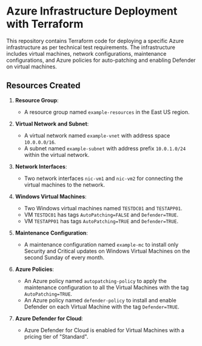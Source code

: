# Azure Infrastructure Deployment with Terraform

This repository contains Terraform code for deploying a specific Azure infrastructure as per technical test requirements. The infrastructure includes virtual machines, network configurations, maintenance configurations, and Azure policies for auto-patching and enabling Defender on virtual machines.

## Resources Created

1. **Resource Group**:
   - A resource group named `example-resources` in the East US region.

2. **Virtual Network and Subnet**:
   - A virtual network named `example-vnet` with address space `10.0.0.0/16`.
   - A subnet named `example-subnet` with address prefix `10.0.1.0/24` within the virtual network.

3. **Network Interfaces**:
   - Two network interfaces `nic-vm1` and `nic-vm2` for connecting the virtual machines to the network.

4. **Windows Virtual Machines**:
   - Two Windows virtual machines named `TESTDC01` and `TESTAPP01`.
   - VM `TESTDC01` has tags `AutoPatching=FALSE` and `Defender=TRUE`.
   - VM `TESTAPP01` has tags `AutoPatching=TRUE` and `Defender=TRUE`.

5. **Maintenance Configuration**:
   - A maintenance configuration named `example-mc` to install only Security and Critical updates on Windows Virtual Machines on the second Sunday of every month.

6. **Azure Policies**:
   - An Azure policy named `autopatching-policy` to apply the maintenance configuration to all the Virtual Machines with the tag `AutoPatching=TRUE`.
   - An Azure policy named `defender-policy` to install and enable Defender on each Virtual Machine with the tag `Defender=TRUE`.

7. **Azure Defender for Cloud**:
   - Azure Defender for Cloud is enabled for Virtual Machines with a pricing tier of "Standard".




